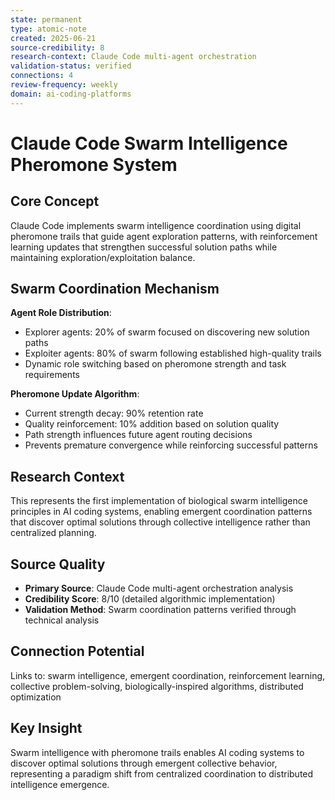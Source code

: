 ```yaml
---
state: permanent
type: atomic-note
created: 2025-06-21
source-credibility: 8
research-context: Claude Code multi-agent orchestration
validation-status: verified
connections: 4
review-frequency: weekly
domain: ai-coding-platforms
---
```


# Claude Code Swarm Intelligence Pheromone System

## Core Concept

Claude Code implements swarm intelligence coordination using digital pheromone trails that guide agent exploration patterns, with reinforcement learning updates that strengthen successful solution paths while maintaining exploration/exploitation balance.

## Swarm Coordination Mechanism

**Agent Role Distribution**:
- Explorer agents: 20% of swarm focused on discovering new solution paths
- Exploiter agents: 80% of swarm following established high-quality trails
- Dynamic role switching based on pheromone strength and task requirements

**Pheromone Update Algorithm**:
- Current strength decay: 90% retention rate
- Quality reinforcement: 10% addition based on solution quality
- Path strength influences future agent routing decisions
- Prevents premature convergence while reinforcing successful patterns

## Research Context

This represents the first implementation of biological swarm intelligence principles in AI coding systems, enabling emergent coordination patterns that discover optimal solutions through collective intelligence rather than centralized planning.

## Source Quality

- **Primary Source**: Claude Code multi-agent orchestration analysis
- **Credibility Score**: 8/10 (detailed algorithmic implementation)
- **Validation Method**: Swarm coordination patterns verified through technical analysis

## Connection Potential

Links to: swarm intelligence, emergent coordination, reinforcement learning, collective problem-solving, biologically-inspired algorithms, distributed optimization

## Key Insight

Swarm intelligence with pheromone trails enables AI coding systems to discover optimal solutions through emergent collective behavior, representing a paradigm shift from centralized coordination to distributed intelligence emergence.